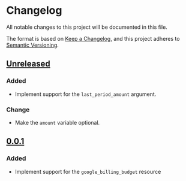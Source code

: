 # Changelog

All notable changes to this project will be documented in this file.

The format is based on [Keep a Changelog](https://keepachangelog.com/en/1.0.0/),
and this project adheres to [Semantic Versioning](https://semver.org/spec/v2.0.0.html).

## [Unreleased]

### Added

- Implement support for the `last_period_amount` argument.

### Change

- Make the `amount` variable optional.

## [0.0.1]

### Added

- Implement support for the `google_billing_budget` resource

<!-- markdown-link-check-disable -->

[unreleased]: https://github.com/mineiros-io/terraform-google-billing-budget/compare/v0.0.1...HEAD
[0.0.1]: https://github.com/mineiros-io/terraform-google-billing-budget/releases/tag/v0.0.1

<!-- markdown-link-check-disabled -->
